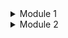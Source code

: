 <details>
<summary>Module 1</summary>

## Reflection 1

**Question:** You already implemented two new features using Spring Boot. Check again your source code and evaluate the coding standards that you have learned in this module. Write clean code principles and secure coding practices that have been applied to your code. If you find any mistake in your source code, please explain how to improve your code.

Setelah mengerjakan modul ini, saya menjadi lebih suka menuliskan kode yang jelas maksudnya atau straightforward dibandingkan dengan kode yang memerlukan komentar. Selain itu, saya juga mulai menerapkan beberapa coding standard, seperti penamaan variabel yang jelas dan sesuai dengan naming convention. Tidak hanya itu, saya telah mengadopsi beberapa prinsip secure coding, seperti menggunakan UUID untuk ID daripada menggunakan integer yang diincrement.

## Reflection 2

**Question:** After writing the unit test, how do you feel? How many unit tests should be made in a class? How to make sure that our unit tests are enough to verify our program? It would be good if you learned about code coverage. Code coverage is a metric that can help you understand how much of your source is tested. If you have 100% code coverage, does that mean your code has no bugs or errors?

Setelah menulis unit test, saya jadi merasa bahwa unit test sangat diperlukan terutama jika kita sedang mengerjakan suatu proyek yang scalable.

Tidak ada aturan baku soal jumlah unit test dalam satu kelas, tapi idealnya setiap metode penting dalam kelas tersebut memiliki minimal satu unit test. Jika terdapat banyak skenario, maka sebaiknya dibuat test untuk setiap kemungkinan, seperti input valid, input tidak valid, nilai null, dan sebagainya. Selain itu, penting untuk memastikan bahwa semua fitur diuji secara menyeluruh, termasuk edge case yang jarang terjadi, agar program dapat bekerja dengan baik dalam berbagai kondisi.

100% code coverage tidak berarti aman dari bug. Meskipun semua baris kode telah dieksekusi dalam pengujian, hal ini tidak menjamin bahwa program bebas dari kesalahan. Salah satu alasannya adalah kemungkinan hanya menguji skenario yang "aman", sementara edge case yang jarang terjadi belum diuji.

## Reflection 3

**Question:** Suppose that after writing the CreateProductFunctionalTest.java along with the corresponding test case, you were asked to create another functional test suite that verifies the number of items in the product list. You decided to create a new Java class similar to the prior functional test suites with the same setup procedures and instance variables. What do you think about the cleanliness of the code of the new functional test suite? Will the new code reduce the code quality? Identify the potential clean code issues, explain the reasons, and suggest possible improvements to make the code cleaner! Please write your reflection inside the repository's README.md file.

Menambahkan fungsional test suite baru dengan setup yang sama dapat menyebabkan duplikasi kode, mengurangi keterbacaan, dan menyulitkan pemeliharaan. Hal ini melanggar prinsip DRY (Don't Repeat Yourself), meningkatkan kompleksitas, dan berisiko menciptakan inkonsistensi. Untuk menjaga kebersihan kode, setup umum sebaiknya diekstrak ke superclass atau metode utilitas yang dapat digunakan ulang. Selain itu, jika dua test suite memiliki struktur serupa, lebih baik menggabungkannya dalam satu kelas dengan beberapa metode pengujian untuk menghindari redundansi.

</details>

<details>
<summary>Module 2</summary>

## Reflection

**Question:** List the code quality issue(s) that you fixed during the exercise and explain your strategy on fixing them.

1. Pinned dependencies -> pastikan setiap versi actions terikat oleh hashing commit.
2. SAST -> Menggunakan codeql untuk mengotomatiskan pemeriksaan keamanan.
3. License -> Menambahkan license untuk menjelaskan legalitas repository.

**Question:** Look at your CI/CD workflows (GitHub)/pipelines (GitLab). Do you think the current implementation has met the definition of Continuous Integration and Continuous Deployment? Explain the reasons (minimum 3 sentences)!

Menurut saya, proyek ini sudah mengimplementasikan CI/CD sesuai definisinya. Saya telah menerapkan Continuous Integration (CI) dengan otomatisasi proses build dan testing. Karena saya menggunakan Koyeb untuk deployment, setiap ada perubahan atau commit baru di GitHub akan terdeteksi secara otomatis dan langsung memicu proses deployment.

</details>
